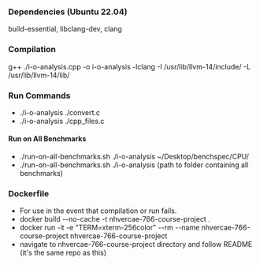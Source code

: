### Dependencies (Ubuntu 22.04)
build-essential, libclang-dev, clang

### Compilation
g++ ./i-o-analysis.cpp -o i-o-analysis -lclang -I /usr/lib/llvm-14/include/ -L /usr/lib/llvm-14/lib/

### Run Commands
- ./i-o-analysis ./convert.c
- ./i-o-analysis ./cpp_files.c

#### Run on All Benchmarks
- ./run-on-all-benchmarks.sh ./i-o-analysis ~/Desktop/benchspec/CPU/
- ./run-on-all-benchmarks.sh ./i-o-analysis (path to folder containing all benchmarks)

### Dockerfile
- For use in the event that compilation or run fails. 
- docker build --no-cache -t nhvercae-766-course-project .
- docker run -it -e "TERM=xterm-256color" --rm --name nhvercae-766-course-project nhvercae-766-course-project
- navigate to nhvercae-766-course-project directory and follow README (it's the same repo as this)
